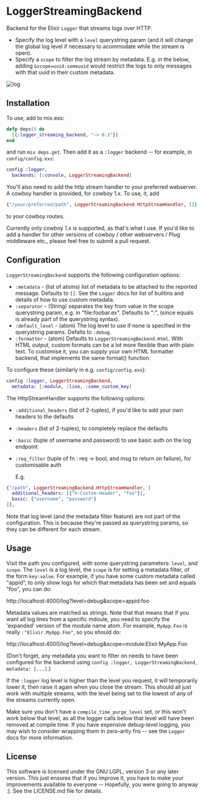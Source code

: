 # LoggerStreamingBackend

Backend for the Elixir `Logger` that streams logs over HTTP.

- Specify the log level with a `level` querystring param (and it will change the global log level if necessary to acommodate while the stream is open).
- Specify a `scope` to filter the log stream by metadata. E.g. in the below, adding `&scope=uuid:someuuid` would restrict the logs to only messages with that uuid in their custom metadata.

![log](https://cloud.githubusercontent.com/assets/5908687/26052912/d61bfdc6-395e-11e7-9a38-3cc146766271.png)

## Installation

To use, add to mix.exs:

```elixir
defp deps() do
  [{:logger_streaming_backend, "~> 0.1"}]
end
```

and run `mix deps.get`. Then add it as a `:logger` backend -- for example, in
`config/config.exs`:

```elixir
config :logger,
  backends: [:console, LoggerStreamingBackend]
```

You'll also need to add the http stream handler to your preferred webserver.
A cowboy handler is provided, for cowboy 1.x. To use, it, add

```elixir
{"/your/preferred/path", LoggerStreamingBackend.HttpStreamHandler, []}
```

to your cowboy routes.

Currently only cowboy 1.x is supported, as that's what I use. If you'd like
to add a handler for other versions of cowboy / other webservers / Plug
middleware etc., please feel free to submit a pull request.

## Configuration

`LoggerStreamingBackend` supports the following configuration options:

* `:metadata` - (list of atoms) list of metadata to be attached to the
reported message. Defaults to `[]`. See the `Logger` docs for list of
builtins and details of how to use custom metadata.
* `:separator` - (String) separates the key from value in the scope
querystring param, e.g. in "file:foobar.ex". Defaults to ":", (since
    equals is already part of the querystring syntax).
* `:default_level` - (atom) The log level to use if none is specified in
the querystring params. Defalts to `:debug`.
* `:formatter` - (atom) Defaults to `LoggerStreamingBackend.Html`. With
HTML output, custom formats can be a lot more flexible than with plain
text. To customise it, you can supply your own HTML formatter backend,
  that implements the same format() function.

To configure these (similarly in e.g. `config/config.exs`):

```elixir
config :logger, LoggerStreamingBackend,
  metadata: [:module, :line, :some_custom_key]
```

The HttpStreamHandler supports the following options:

* `:additional_headers` (list of 2-tuples), if you'd like to add your own headers to the defaults
* `:headers` (list of 2-tuples), to completely replace the defaults
* `:basic` (tuple of username and password) to use basic auth on the log endpoint
* `:req_filter` (tuple of fn : req -> bool, and msg to return on failure), for customisable auth

  E.g.

```elixir
{"/path", LoggerStreamingBackend.HttpStreamHandler, [
  additional_headers: [{"X-Custom-Header", "foo"}],
  basic: {"username", "password"}
]},
```

Note that log level (and the metadata filter feature) are not part of the
configuration. This is because they're passed as querystring params, so they
can be different for each stream.

## Usage

Visit the path you configured, with some querystring parameters: `level`, and
`scope`. The `level` is a log level, the `scope` is for setting a metadata
filter, of the form `key:value`. For example, if you have some custom
metadata called "appid", to only show logs for which that metadata has been
set and equals "foo", you can do:

http://localhost:4000/log?level=debug&scope=appid:foo

Metadata values are matched as strings. Note that that means that if you want
all log lines from a specific mdoule, you need to specify the 'expanded'
version of the module name atom. For example, `MyApp.Foo` is really
`:"Elixir.MyApp.Foo"`, so you should do:

http://localhost:4000/log?level=debug&scope=module:Elixir.MyApp.Foo

(Don't forget, any metadata you want to filter on needs to have been
configured for the backend using `config :logger, LoggerStreamingBackend,
metadata: [...]`.)

If the `:logger` log level is higher than the level you request, it will
temporarily lower it, then raise it again when you close the stream. This
should all just work with multiple streams, with the level being set to the
lowest of any of the streams currently open.

Make sure you don't have a `compile_time_purge_level` set, or this won't work
below that level, as all the logger calls below that level will have been
removed at compile time. If you have expensive debug-level logging, you may
wish to consider wrapping them in zero-arity fns -- see the `Logger` docs for
more information.

## License

This software is licensed under the GNU LGPL, version 3 or any later
version. This just ensures that if you improve it, you have to make your
improvements available to everyone -- Hopefully, you were going to
anyway :). See the LICENSE.md file for details.

